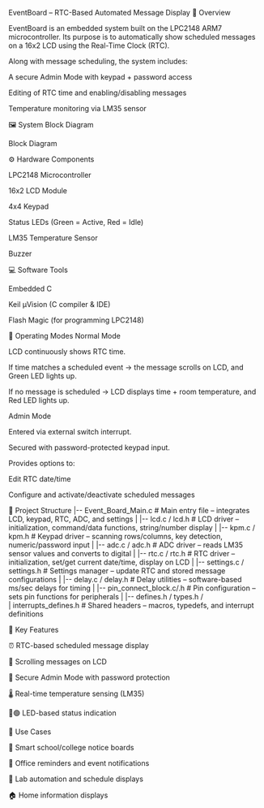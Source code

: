 EventBoard – RTC-Based Automated Message Display
📌 Overview

EventBoard is an embedded system built on the LPC2148 ARM7 microcontroller. Its purpose is to automatically show scheduled messages on a 16x2 LCD using the Real-Time Clock (RTC).

Along with message scheduling, the system includes:

A secure Admin Mode with keypad + password access

Editing of RTC time and enabling/disabling messages

Temperature monitoring via LM35 sensor

🖼 System Block Diagram

Block Diagram

⚙ Hardware Components

LPC2148 Microcontroller

16x2 LCD Module

4x4 Keypad

Status LEDs (Green = Active, Red = Idle)

LM35 Temperature Sensor

Buzzer

💻 Software Tools

Embedded C

Keil µVision (C compiler & IDE)

Flash Magic (for programming LPC2148)

🔄 Operating Modes
Normal Mode

LCD continuously shows RTC time.

If time matches a scheduled event → the message scrolls on LCD, and Green LED lights up.

If no message is scheduled → LCD displays time + room temperature, and Red LED lights up.

Admin Mode

Entered via external switch interrupt.

Secured with password-protected keypad input.

Provides options to:

Edit RTC date/time

Configure and activate/deactivate scheduled messages

📂 Project Structure
|-- Event_Board_Main.c       # Main entry file – integrates LCD, keypad, RTC, ADC, and settings
|
|-- lcd.c / lcd.h            # LCD driver – initialization, command/data functions, string/number display
|
|-- kpm.c / kpm.h            # Keypad driver – scanning rows/columns, key detection, numeric/password input
|
|-- adc.c / adc.h            # ADC driver – reads LM35 sensor values and converts to digital
|
|-- rtc.c / rtc.h            # RTC driver – initialization, set/get current date/time, display on LCD
|
|-- settings.c / settings.h  # Settings manager – update RTC and stored message configurations
|
|-- delay.c / delay.h        # Delay utilities – software-based ms/sec delays for timing
|
|-- pin_connect_block.c/.h   # Pin configuration – sets pin functions for peripherals
|
|-- defines.h / types.h /  
|   interrupts_defines.h     # Shared headers – macros, typedefs, and interrupt definitions

🚀 Key Features

⏰ RTC-based scheduled message display

📜 Scrolling messages on LCD

🔑 Secure Admin Mode with password protection

🌡 Real-time temperature sensing (LM35)

🔴🟢 LED-based status indication

🎯 Use Cases

🏫 Smart school/college notice boards

🏢 Office reminders and event notifications

🔬 Lab automation and schedule displays

🏠 Home information displays
